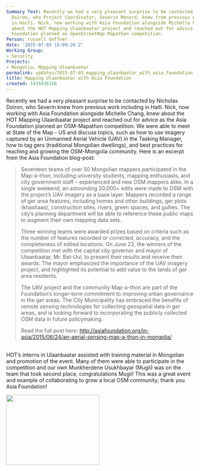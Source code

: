 ```yaml
---
Summary Text: Recently we had a very pleasant surprise to be contacted by Nicholas
  Doiron, who Project Coordinator, Severin Menard, knew from previous work including
  in Haiti. Nick, now working with Asia Foundation alongside Michelle Chang, knew
  about the HOT Mapping Ulaanbaatar project and reached out for advice as the Asia
  Foundation planned an OpenStreetMap Mapathon competition.
Person: russell deffner
date: '2015-07-03 15:09:26 Z'
Working Group:
- Security
Projects:
- Mongolia, Mapping Ulaanbaatar
permalink: updates/2015-07-03_mapping_ulaanbaatar_with_asia_foundation
title: Mapping Ulaanbaatar with Asia Foundation
created: 1435936166
---
```

<p id="docs-internal-guid-288df06b-5473-9c30-39eb-1bf8dd225e12" dir="ltr">Recently we had a very pleasant surprise to be contacted by Nicholas Doiron, who Severin knew from previous work including in Haiti. Nick, now working with Asia Foundation alongside Michelle Chang, knew about the HOT Mapping Ulaanbaatar project and reached out for advice as the Asia Foundation planned an OSM-Mapathon competition. We were able to meet at State of the Map - US and discuss topics, such as how to use imagery captured by an Unmanned Aerial Vehicle (UAV) in the Tasking Manager, how to tag gers (traditional Mongolian dwellings), and best practices for reaching and growing the OSM-Mongolia community. Here is an excerpt from the Asia Foundation blog-post:</p><blockquote><p dir="ltr">Seventeen teams of over 50 Mongolian mappers participated in the Map-a-thon, including university students, mapping enthusiasts, and city government staff – experienced and new OSM mappers alike. In a single weekend, an astounding 20,000+ edits were made to OSM with the project’s UAV imagery as a base layer. Mappers recorded a range of ger area features, including homes and other buildings, ger plots (khashaas), construction sites, rivers, green spaces, and gullies. The city’s planning department will be able to reference these public maps to augment their own mapping data sets.</p><p dir="ltr">Three winning teams were awarded prizes based on criteria such as the number of features recorded or corrected, accuracy, and the completeness of edited locations. On June 22, the winners of the competition met with the capital city governor and mayor of Ulaanbaatar, Mr. Bat-Uul, to present their results and receive their awards. The mayor emphasized the importance of the UAV imagery project, and highlighted its potential to add value to the lands of ger area residents.</p><p dir="ltr">The UAV project and the community Map-a-thon are part of the Foundation’s longer-term commitment to improving urban governance in the ger areas. The City Municipality has embraced the benefits of remote sensing technologies for collecting geospatial data in ger areas, and is looking forward to incorporating the publicly collected OSM data in future policymaking.</p><p dir="ltr">Read the full post here: <a href="http://asiafoundation.org/in-asia/2015/06/24/an-aerial-sensing-map-a-thon-in-mongolia/">http://asiafoundation.org/in-asia/2015/06/24/an-aerial-sensing-map-a-thon-in-mongolia/</a></p></blockquote><p><br>HOT’s interns in Ulaanbaatar assisted with training material in Mongolian and promotion of the event. Many of them were able to participate in the competition and our own Munkherdene Usukhbayar (Mugii) was on the team that took second place, congratulations Mugii! This was a great event and example of collaborating to grow a local OSM community; thank you Asia Foundation!</p><p><img class="image-medium" src="/sites/default/files/styles/medium/public/11422721_880758605351234_60885064_n.jpg?itok=bY2QdOGb" alt="" height="188" width="250"></p>
